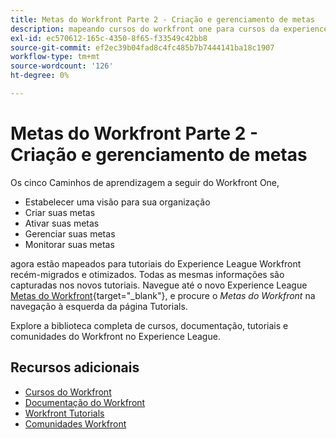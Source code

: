 ```yaml
---
title: Metas do Workfront Parte 2 - Criação e gerenciamento de metas
description: mapeando cursos do workfront one para cursos da experience league
exl-id: ec570612-165c-4350-8f65-f33549c42bb8
source-git-commit: ef2ec39b04fad8c4fc485b7b7444141ba18c1907
workflow-type: tm+mt
source-wordcount: '126'
ht-degree: 0%

---
```


# Metas do Workfront Parte 2 - Criação e gerenciamento de metas

Os cinco Caminhos de aprendizagem a seguir do Workfront One,

* Estabelecer uma visão para sua organização
* Criar suas metas
* Ativar suas metas
* Gerenciar suas metas
* Monitorar suas metas

agora estão mapeados para tutoriais do Experience League Workfront recém-migrados e otimizados.  Todas as mesmas informações são capturadas nos novos tutoriais. Navegue até o novo Experience League [Metas do Workfront](https://experienceleague.adobe.com/docs/workfront-learn/tutorials-workfront/workfront-goals/establish-a-vision-and-strategy/align-groups-and-teams-to-the-strategy.html?lang=en){target="_blank"}, e procure o *Metas do Workfront* na navegação à esquerda da página Tutorials.

Explore a biblioteca completa de cursos, documentação, tutoriais e comunidades do Workfront no Experience League.


## Recursos adicionais

* [Cursos do Workfront](https://experienceleague.adobe.com/?lang=en&amp;Solution=Workfront#courses)
* [Documentação do Workfront](https://experienceleague.adobe.com/docs/workfront.html)
* [Workfront Tutorials](https://experienceleague.adobe.com/docs/workfront-learn/tutorials-workfront/home.html)
* [Comunidades Workfront](https://experienceleaguecommunities.adobe.com/t5/workfront/ct-p/workfront)

